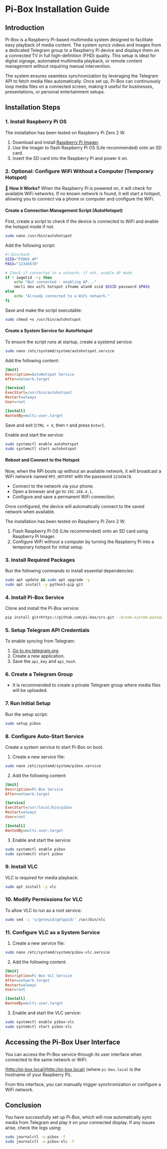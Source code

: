 # Pi-Box Installation Guide

## Introduction

Pi-Box is a Raspberry Pi-based multimedia system designed to facilitate easy playback of media content. The system syncs videos and images from a dedicated Telegram group to a Raspberry Pi device and displays them on a connected TV in full high-definition (FHD) quality. This setup is ideal for digital signage, automated multimedia playback, or remote content management without requiring manual intervention.

The system ensures seamless synchronization by leveraging the Telegram API to fetch media files automatically. Once set up, Pi-Box can continuously loop media files on a connected screen, making it useful for businesses, presentations, or personal entertainment setups.

## Installation Steps

### 1. Install Raspberry Pi OS

The installation has been tested on Raspberry Pi Zero 2 W.

1. Download and install [Raspberry Pi Imager](https://www.raspberrypi.com/software/).
2. Use the imager to flash Raspberry Pi OS (Lite recommended) onto an SD card.
3. Insert the SD card into the Raspberry Pi and power it on.

### 2. Optional: Configure WiFi Without a Computer (Temporary Hotspot)

📌 **How it Works?**
When the Raspberry Pi is powered on, it will check for available WiFi networks. If no known network is found, it will start a hotspot, allowing you to connect via a phone or computer and configure the WiFi.

#### Create a Connection Management Script (AutoHotspot)

First, create a script to check if the device is connected to WiFi and enable the hotspot mode if not.

```bash
sudo nano /usr/bin/autohotspot
```

Add the following script:

```bash
#!/bin/bash
SSID="PIBOX_AP"
PASS="12345678"

# Check if connected to a network; if not, enable AP mode
if ! iwgetid -r; then
    echo "Not connected - enabling AP..."
    nmcli dev wifi hotspot ifname wlan0 ssid $SSID password $PASS
else
    echo "Already connected to a WiFi network."
fi
```

Save and make the script executable:

```bash
sudo chmod +x /usr/bin/autohotspot
```

#### Create a System Service for AutoHotspot

To ensure the script runs at startup, create a systemd service:

```bash
sudo nano /etc/systemd/system/autohotspot.service
```

Add the following content:

```ini
[Unit]
Description=AutoHotspot Service
After=network.target

[Service]
ExecStart=/usr/bin/autohotspot
Restart=always
User=root

[Install]
WantedBy=multi-user.target
```

Save and exit (`CTRL + X`, then `Y` and press `Enter`).

Enable and start the service:

```bash
sudo systemctl enable autohotspot
sudo systemctl start autohotspot
```

#### Reboot and Connect to the Hotspot

Now, when the RPi boots up without an available network, it will broadcast a WiFi network named `RPI_HOTSPOT` with the password `12345678`.

- Connect to the network via your phone.
- Open a browser and go to `192.168.4.1`.
- Configure and save a permanent WiFi connection.

Once configured, the device will automatically connect to the saved network when available.

The installation has been tested on Raspberry Pi Zero 2 W.

1. Flash Raspberry Pi OS (Lite recommended) onto an SD card using Raspberry Pi Imager.
2. Configure WiFi without a computer by turning the Raspberry Pi into a temporary hotspot for initial setup.

### 3. Install Required Packages

Run the following commands to install essential dependencies:

```bash
sudo apt update && sudo apt upgrade -y
sudo apt install -y python3-pip git
```

### 4. Install Pi-Box Service

Clone and install the Pi-Box service:

```bash
pip install git+https://github.com/pi-box/srv.git --break-system-packages
```

### 5. Setup Telegram API Credentials

To enable syncing from Telegram:

1. [Go to ](https://my.telegram.org/)[my.telegram.org](https://my.telegram.org/).
2. Create a new application.
3. Save the `api_key` and `api_hash`.

### 6. Create a Telegram Group

- It is recommended to create a private Telegram group where media files will be uploaded.

### 7. Run Initial Setup

Run the setup script:

```bash
sudo setup_pibox
```

### 8. Configure Auto-Start Service

Create a system service to start Pi-Box on boot.

1. Create a new service file:

```bash
sudo nano /etc/systemd/system/pibox.service
```

2. Add the following content:

```ini
[Unit]
Description=Pi-Box Service
After=network.target

[Service]
ExecStart=/usr/local/bin/pibox
Restart=always
User=root

[Install]
WantedBy=multi-user.target
```

3. Enable and start the service:

```bash
sudo systemctl enable pibox
sudo systemctl start pibox
```

### 9. Install VLC

VLC is required for media playback:

```bash
sudo apt install -y vlc
```

### 10. Modify Permissions for VLC

To allow VLC to run as a root service:

```bash
sudo sed -i 's/geteuid/getppid/' /usr/bin/vlc
```

### 11. Configure VLC as a System Service

1. Create a new service file:

```bash
sudo nano /etc/systemd/system/pibox-vlc.service
```

2. Add the following content:

```ini
[Unit]
Description=Pi-Box VLC Service
After=network.target
Restart=always
User=root

[Install]
WantedBy=multi-user.target
```

3. Enable and start the VLC service:

```bash
sudo systemctl enable pibox-vlc
sudo systemctl start pibox-vlc
```

## Accessing the Pi-Box User Interface

You can access the Pi-Box service through its user interface when connected to the same network or WiFi:

[http://pi-box.local](http://pi-box.local) (where `pi-box.local` is the hostname of your Raspberry Pi).

From this interface, you can manually trigger synchronization or configure a WiFi network.

## Conclusion

You have successfully set up Pi-Box, which will now automatically sync media from Telegram and play it on your connected display. If any issues arise, check the logs using:

```bash
sudo journalctl -u pibox -f
sudo journalctl -u pibox-vlc -f
```

